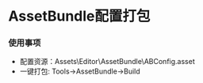 # AssetBundle配置打包

### 使用事项
* 配置资源：Assets\Editor\AssetBundle\ABConfig.asset
* 一键打包: Tools->AssetBundle->Build
    